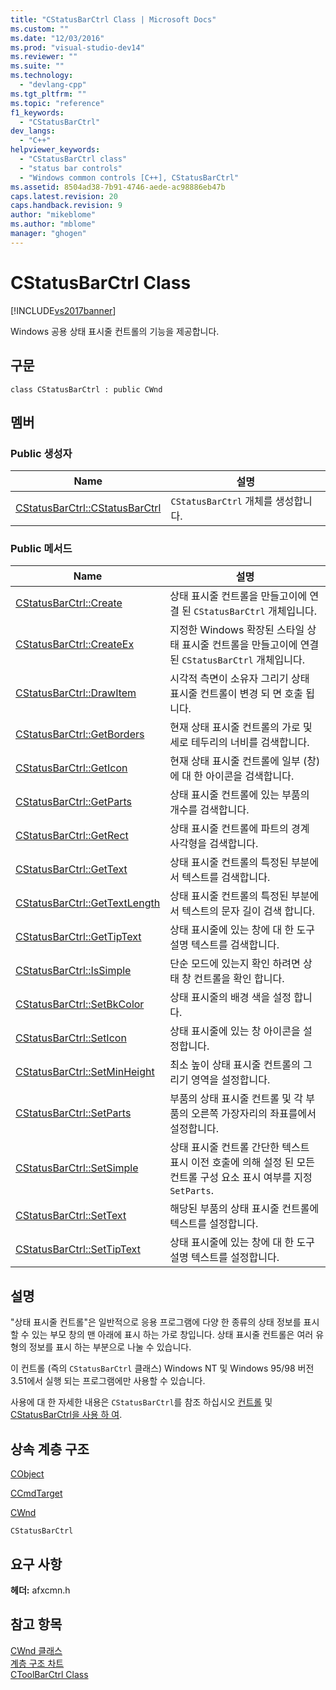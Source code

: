 ```yaml
---
title: "CStatusBarCtrl Class | Microsoft Docs"
ms.custom: ""
ms.date: "12/03/2016"
ms.prod: "visual-studio-dev14"
ms.reviewer: ""
ms.suite: ""
ms.technology: 
  - "devlang-cpp"
ms.tgt_pltfrm: ""
ms.topic: "reference"
f1_keywords: 
  - "CStatusBarCtrl"
dev_langs: 
  - "C++"
helpviewer_keywords: 
  - "CStatusBarCtrl class"
  - "status bar controls"
  - "Windows common controls [C++], CStatusBarCtrl"
ms.assetid: 8504ad38-7b91-4746-aede-ac98886eb47b
caps.latest.revision: 20
caps.handback.revision: 9
author: "mikeblome"
ms.author: "mblome"
manager: "ghogen"
---
```

# CStatusBarCtrl Class
[!INCLUDE[vs2017banner](../../assembler/inline/includes/vs2017banner.md)]

Windows 공용 상태 표시줄 컨트롤의 기능을 제공합니다.  
  
## 구문  
  
```  
class CStatusBarCtrl : public CWnd  
```  
  
## 멤버  
  
### Public 생성자  
  
|Name|설명|  
|----------|--------|  
|[CStatusBarCtrl::CStatusBarCtrl](../Topic/CStatusBarCtrl::CStatusBarCtrl.md)|`CStatusBarCtrl` 개체를 생성합니다.|  
  
### Public 메서드  
  
|Name|설명|  
|----------|--------|  
|[CStatusBarCtrl::Create](../Topic/CStatusBarCtrl::Create.md)|상태 표시줄 컨트롤을 만들고이에 연결 된 `CStatusBarCtrl` 개체입니다.|  
|[CStatusBarCtrl::CreateEx](../Topic/CStatusBarCtrl::CreateEx.md)|지정한 Windows 확장된 스타일 상태 표시줄 컨트롤을 만들고이에 연결 된 `CStatusBarCtrl` 개체입니다.|  
|[CStatusBarCtrl::DrawItem](../Topic/CStatusBarCtrl::DrawItem.md)|시각적 측면이 소유자 그리기 상태 표시줄 컨트롤이 변경 되 면 호출 됩니다.|  
|[CStatusBarCtrl::GetBorders](../Topic/CStatusBarCtrl::GetBorders.md)|현재 상태 표시줄 컨트롤의 가로 및 세로 테두리의 너비를 검색합니다.|  
|[CStatusBarCtrl::GetIcon](../Topic/CStatusBarCtrl::GetIcon.md)|현재 상태 표시줄 컨트롤에 일부 \(창\)에 대 한 아이콘을 검색합니다.|  
|[CStatusBarCtrl::GetParts](../Topic/CStatusBarCtrl::GetParts.md)|상태 표시줄 컨트롤에 있는 부품의 개수를 검색합니다.|  
|[CStatusBarCtrl::GetRect](../Topic/CStatusBarCtrl::GetRect.md)|상태 표시줄 컨트롤에 파트의 경계 사각형을 검색합니다.|  
|[CStatusBarCtrl::GetText](../Topic/CStatusBarCtrl::GetText.md)|상태 표시줄 컨트롤의 특정된 부분에서 텍스트를 검색합니다.|  
|[CStatusBarCtrl::GetTextLength](../Topic/CStatusBarCtrl::GetTextLength.md)|상태 표시줄 컨트롤의 특정된 부분에서 텍스트의 문자 길이 검색 합니다.|  
|[CStatusBarCtrl::GetTipText](../Topic/CStatusBarCtrl::GetTipText.md)|상태 표시줄에 있는 창에 대 한 도구 설명 텍스트를 검색합니다.|  
|[CStatusBarCtrl::IsSimple](../Topic/CStatusBarCtrl::IsSimple.md)|단순 모드에 있는지 확인 하려면 상태 창 컨트롤을 확인 합니다.|  
|[CStatusBarCtrl::SetBkColor](../Topic/CStatusBarCtrl::SetBkColor.md)|상태 표시줄의 배경 색을 설정 합니다.|  
|[CStatusBarCtrl::SetIcon](../Topic/CStatusBarCtrl::SetIcon.md)|상태 표시줄에 있는 창 아이콘을 설정합니다.|  
|[CStatusBarCtrl::SetMinHeight](../Topic/CStatusBarCtrl::SetMinHeight.md)|최소 높이 상태 표시줄 컨트롤의 그리기 영역을 설정합니다.|  
|[CStatusBarCtrl::SetParts](../Topic/CStatusBarCtrl::SetParts.md)|부품의 상태 표시줄 컨트롤 및 각 부품의 오른쪽 가장자리의 좌표를에서 설정합니다.|  
|[CStatusBarCtrl::SetSimple](../Topic/CStatusBarCtrl::SetSimple.md)|상태 표시줄 컨트롤 간단한 텍스트 표시 이전 호출에 의해 설정 된 모든 컨트롤 구성 요소 표시 여부를 지정 `SetParts`.|  
|[CStatusBarCtrl::SetText](../Topic/CStatusBarCtrl::SetText.md)|해당된 부품의 상태 표시줄 컨트롤에 텍스트를 설정합니다.|  
|[CStatusBarCtrl::SetTipText](../Topic/CStatusBarCtrl::SetTipText.md)|상태 표시줄에 있는 창에 대 한 도구 설명 텍스트를 설정합니다.|  
  
## 설명  
 "상태 표시줄 컨트롤"은 일반적으로 응용 프로그램에 다양 한 종류의 상태 정보를 표시할 수 있는 부모 창의 맨 아래에 표시 하는 가로 창입니다.  상태 표시줄 컨트롤은 여러 유형의 정보를 표시 하는 부분으로 나눌 수 있습니다.  
  
 이 컨트롤 \(즉의 `CStatusBarCtrl` 클래스\) Windows NT 및 Windows 95\/98 버전 3.51에서 실행 되는 프로그램에만 사용할 수 있습니다.  
  
 사용에 대 한 자세한 내용은 `CStatusBarCtrl`를 참조 하십시오  [컨트롤](../../mfc/controls-mfc.md) 및  [CStatusBarCtrl을 사용 하 여](../../mfc/using-cstatusbarctrl.md).  
  
## 상속 계층 구조  
 [CObject](../../mfc/reference/cobject-class.md)  
  
 [CCmdTarget](../../mfc/reference/ccmdtarget-class.md)  
  
 [CWnd](../../mfc/reference/cwnd-class.md)  
  
 `CStatusBarCtrl`  
  
## 요구 사항  
 **헤더:**  afxcmn.h  
  
## 참고 항목  
 [CWnd 클래스](../../mfc/reference/cwnd-class.md)   
 [계층 구조 차트](../../mfc/hierarchy-chart.md)   
 [CToolBarCtrl Class](../../mfc/reference/ctoolbarctrl-class.md)
